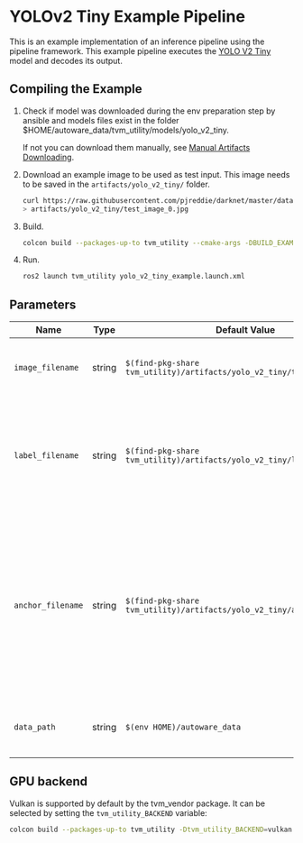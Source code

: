 # YOLOv2 Tiny Example Pipeline

This is an example implementation of an inference pipeline using the pipeline
framework. This example pipeline executes the
[YOLO V2 Tiny](https://pjreddie.com/darknet/yolov2/) model and decodes its
output.

## Compiling the Example

<!-- cspell: ignore DBUILD -->

1. Check if model was downloaded during the env preparation step by ansible and
   models files exist in the folder $HOME/autoware_data/tvm_utility/models/yolo_v2_tiny.

   If not you can download them manually, see [Manual Artifacts Downloading](https://github.com/autowarefoundation/autoware/tree/main/ansible/roles/artifacts).

2. Download an example image to be used as test input. This image needs to be
   saved in the `artifacts/yolo_v2_tiny/` folder.

   ```sh
   curl https://raw.githubusercontent.com/pjreddie/darknet/master/data/dog.jpg \
   > artifacts/yolo_v2_tiny/test_image_0.jpg
   ```

3. Build.

   ```sh
   colcon build --packages-up-to tvm_utility --cmake-args -DBUILD_EXAMPLE=ON
   ```

4. Run.

   ```sh
   ros2 launch tvm_utility yolo_v2_tiny_example.launch.xml
   ```

## Parameters

| Name              | Type   | Default Value                                                           | Description                                                                                                                                  |
| ----------------- | ------ | ----------------------------------------------------------------------- | -------------------------------------------------------------------------------------------------------------------------------------------- |
| `image_filename`  | string | `$(find-pkg-share tvm_utility)/artifacts/yolo_v2_tiny/test_image_0.jpg` | Filename of the image on which to run the inference.                                                                                         |
| `label_filename`  | string | `$(find-pkg-share tvm_utility)/artifacts/yolo_v2_tiny/labels.txt`       | Name of file containing the human readable names of the classes. One class on each line.                                                     |
| `anchor_filename` | string | `$(find-pkg-share tvm_utility)/artifacts/yolo_v2_tiny/anchors.csv`      | Name of file containing the anchor values for the network. Each line is one anchor. each anchor has 2 comma separated floating point values. |
| `data_path`       | string | `$(env HOME)/autoware_data`                                             | Packages data and artifacts directory path.                                                                                                  |

## GPU backend

Vulkan is supported by default by the tvm_vendor package.
It can be selected by setting the `tvm_utility_BACKEND` variable:

```sh
colcon build --packages-up-to tvm_utility -Dtvm_utility_BACKEND=vulkan
```
